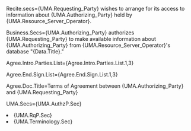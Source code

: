 Recite.secs={UMA.Requesting_Party} wishes to arrange for its access to information  about {UMA.Authorizing_Party} held by {UMA.Resource_Server_Operator}.
 
Business.Secs={UMA.Authorizing_Party} authorizes {UMA.Requesting_Party} to make available information about {UMA.Authorizing_Party} from {UMA.Resource_Server_Operator}'s database "{Data.Title}."

Agree.Intro.Parties.List={Agree.Intro.Parties.List.1,3}

Agree.End.Sign.List={Agree.End.Sign.List.1,3}

Agree.Doc.Title=Terms of Agreement between {UMA.Authorizing_Party} and {UMA.Requesting_Party}

UMA.Secs={UMA.AuthzP.Sec}<li>{UMA.RqP.Sec}<li>{UMA.Terminology.Sec}